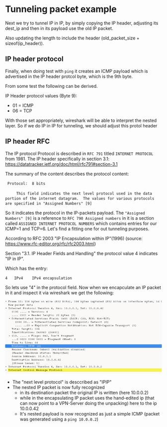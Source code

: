 # Tunneling packet example
Next we try to tunnel IP in IP, by simply copying the IP header, adjusting its dest_ip and then in its payload use the old IP packet.

Also updating the length to include the header (old_packet_size + sizeof(ip_header)).

## IP header protocol
Finally, when doing test with `ping` it creates an ICMP payload which is advertised in the IP header protcol byte, which is the 9th byte.

From some test the following can be derived.

IP Header protocol values (Byte 9):
- 01 = ICMP
- 06 = TCP

With those set appropriately, wireshark will be able to interpret the nested layer. So if we do IP in IP for tunneling, we should adjust this protol header

## IP header RFC
The IP protocol Protocol is described in `RFC 791` titled `INTERNET PROTOCOL` from 1981. The IP header specifically in section 3.1:
https://datatracker.ietf.org/doc/html/rfc791#section-3.1

The summary of the content describes the protocol content:

```
 Protocol:  8 bits

     This field indicates the next level protocol used in the data portion of the internet datagram.  The values for various protocols are specified in "Assigned Numbers" [9]  
```
So it indicates the protocol in the IP-packets payload. The `"Assigned Numbers" [9]` is a reference to `RFC 790 Assigned numbers` in it is a section called `ASSIGNED INTERNET PROTOCOL NUMBERS` which contains entries for our ICMP=1 and TCP=6. Let's find a fitting one for out tunneling purposes.

According to RFC 2003 "IP Encapsulation within IP"(1996)
(source: https://www.rfc-editor.org/rfc/rfc2003.html)

Section "3.1. IP Header Fields and Handling" the protocol value 4 indicates "IP in IP".

Which has the entry:
```
4 	IPv4 	IPv4 encapsulation
```

So lets use "4" in the protocol field. Now when we encapculate an IP packet in it and inspect it via wireshark we get the following:

![image info](./pictures/wireshark-ip-in-ip.png)
- The "next level protocol" is desccribed as "IPIP"
- The nested IP packet is now fully recognized
     - in its destination packet the original IP is written (here 10.0.0.2)
     - while in the encapsulating IP packet uses the hand-edited ip (that can now point to a VPN-Server doing the unpacking) here to the ip 10.0.0.42
     - It's nested payload is now recognized as just a simple ICMP (packet was generated using a `ping 10.0.0.2`)